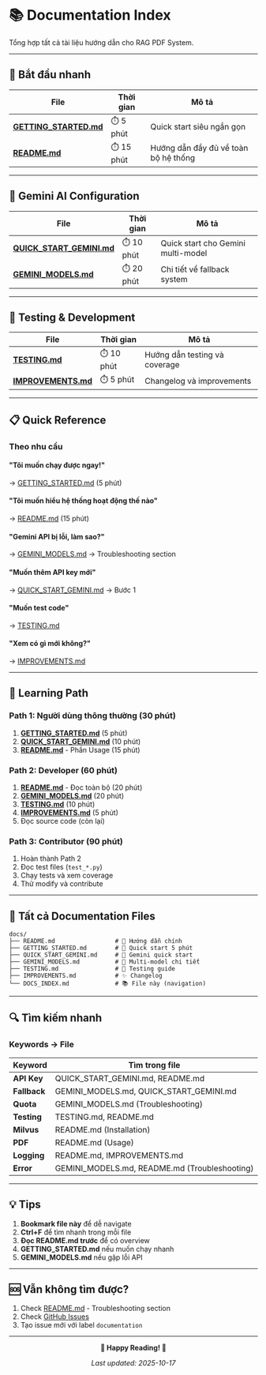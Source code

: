 # 📚 Documentation Index

Tổng hợp tất cả tài liệu hướng dẫn cho RAG PDF System.

---

## 🚀 Bắt đầu nhanh

| File | Thời gian | Mô tả |
|------|-----------|-------|
| **[GETTING_STARTED.md](./GETTING_STARTED.md)** | ⏱️ 5 phút | Quick start siêu ngắn gọn |
| **[README.md](./README.md)** | ⏱️ 15 phút | Hướng dẫn đầy đủ về toàn bộ hệ thống |

---

## 🤖 Gemini AI Configuration

| File | Thời gian | Mô tả |
|------|-----------|-------|
| **[QUICK_START_GEMINI.md](./QUICK_START_GEMINI.md)** | ⏱️ 10 phút | Quick start cho Gemini multi-model |
| **[GEMINI_MODELS.md](./GEMINI_MODELS.md)** | ⏱️ 20 phút | Chi tiết về fallback system |

---

## 🧪 Testing & Development

| File | Thời gian | Mô tả |
|------|-----------|-------|
| **[TESTING.md](./TESTING.md)** | ⏱️ 10 phút | Hướng dẫn testing và coverage |
| **[IMPROVEMENTS.md](./IMPROVEMENTS.md)** | ⏱️ 5 phút | Changelog và improvements |

---

## 📋 Quick Reference

### Theo nhu cầu

#### "Tôi muốn chạy được ngay!"
→ [GETTING_STARTED.md](./GETTING_STARTED.md) (5 phút)

#### "Tôi muốn hiểu hệ thống hoạt động thế nào"
→ [README.md](./README.md) (15 phút)

#### "Gemini API bị lỗi, làm sao?"
→ [GEMINI_MODELS.md](./GEMINI_MODELS.md) → Troubleshooting section

#### "Muốn thêm API key mới"
→ [QUICK_START_GEMINI.md](./QUICK_START_GEMINI.md) → Bước 1

#### "Muốn test code"
→ [TESTING.md](./TESTING.md)

#### "Xem có gì mới không?"
→ [IMPROVEMENTS.md](./IMPROVEMENTS.md)

---

## 🎯 Learning Path

### Path 1: Người dùng thông thường (30 phút)
1. **[GETTING_STARTED.md](./GETTING_STARTED.md)** (5 phút)
2. **[QUICK_START_GEMINI.md](./QUICK_START_GEMINI.md)** (10 phút)
3. **[README.md](./README.md)** - Phần Usage (15 phút)

### Path 2: Developer (60 phút)
1. **[README.md](./README.md)** - Đọc toàn bộ (20 phút)
2. **[GEMINI_MODELS.md](./GEMINI_MODELS.md)** (20 phút)
3. **[TESTING.md](./TESTING.md)** (10 phút)
4. **[IMPROVEMENTS.md](./IMPROVEMENTS.md)** (5 phút)
5. Đọc source code (còn lại)

### Path 3: Contributor (90 phút)
1. Hoàn thành Path 2
2. Đọc test files (`test_*.py`)
3. Chạy tests và xem coverage
4. Thử modify và contribute

---

## 📁 Tất cả Documentation Files

```
docs/
├── README.md                 # 📖 Hướng dẫn chính
├── GETTING_STARTED.md        # 🚀 Quick start 5 phút
├── QUICK_START_GEMINI.md     # 🤖 Gemini quick start
├── GEMINI_MODELS.md          # 🔧 Multi-model chi tiết
├── TESTING.md                # 🧪 Testing guide
├── IMPROVEMENTS.md           # ✨ Changelog
└── DOCS_INDEX.md             # 📚 File này (navigation)
```

---

## 🔍 Tìm kiếm nhanh

### Keywords → File

| Keyword | Tìm trong file |
|---------|----------------|
| **API Key** | QUICK_START_GEMINI.md, README.md |
| **Fallback** | GEMINI_MODELS.md, QUICK_START_GEMINI.md |
| **Quota** | GEMINI_MODELS.md (Troubleshooting) |
| **Testing** | TESTING.md, README.md |
| **Milvus** | README.md (Installation) |
| **PDF** | README.md (Usage) |
| **Logging** | README.md, IMPROVEMENTS.md |
| **Error** | GEMINI_MODELS.md, README.md (Troubleshooting) |

---

## 💡 Tips

1. **Bookmark file này** để dễ navigate
2. **Ctrl+F** để tìm nhanh trong mỗi file
3. **Đọc README.md trước** để có overview
4. **GETTING_STARTED.md** nếu muốn chạy nhanh
5. **GEMINI_MODELS.md** nếu gặp lỗi API

---

## 🆘 Vẫn không tìm được?

1. Check [README.md](./README.md) - Troubleshooting section
2. Check [GitHub Issues](https://github.com/Klein1411/RAG_pdf_new/issues)
3. Tạo issue mới với label `documentation`

---

<div align="center">

**📖 Happy Reading! 📖**

*Last updated: 2025-10-17*

</div>
